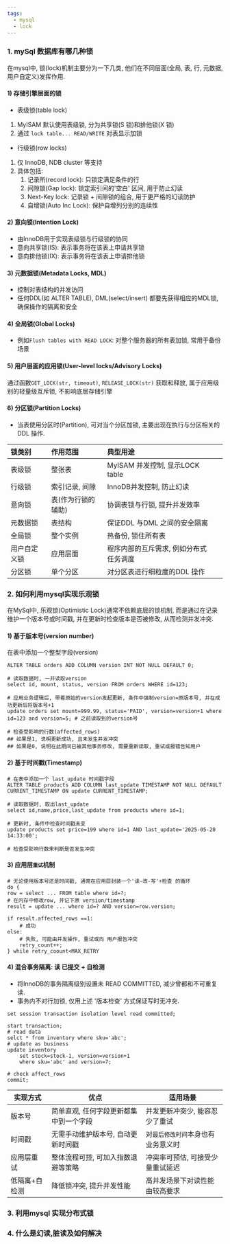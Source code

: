 ```yaml
---
tags:
  - mysql
  - lock
---
```

### 1. mySql 数据库有哪几种锁
在mysql中, 锁(lock)机制主要分为一下几类, 他们在不同层面(全局, 表, 行, 元数据, 用户自定义)发挥作用.
#### 1)  存储引擎层面的锁
* 表级锁(table lock)
1) MyISAM 默认使用表级锁, 分为共享锁(S 锁)和排他锁(X 锁)
2) 通过 `lock table... READ/WRITE` 对表显示加锁
* 行级锁(row locks)
1) 仅 InnoDB, NDB cluster 等支持
2) 具体包括:
	1) 记录所(record lock):  只锁定满足条件的行
	2) 间隙锁(Gap lock): 锁定索引间的'空白' 区间, 用于防止幻读
	3) Next-Key lock: 记录锁 + 间隙锁的组合, 用于更严格的幻读防护
	4) 自增锁(Auto Inc Lock):  保护自增列分别的连续性
#### 2) 意向锁(Intention Lock)
* 由InnoDB用于实现表级锁与行级锁的协同
* 意向共享锁(IS): 表示事务将在该表上申请共享锁
* 意向排他锁(IX): 表示事务将在该表上申请排他锁

#### 3) 元数据锁(Metadata Locks, MDL)
* 控制对表结构的并发访问
* 任何DDL(如 ALTER TABLE), DML(select/insert) 都要先获得相应的MDL锁, 确保操作的隔离和安全

#### 4) 全局锁(Global Locks)
* 例如`Flush tables with READ LOCK`: 对整个服务器的所有表加锁,  常用于备份场景


#### 5) 用户层面的应用锁(User-level locks/Advisory Locks)
通过函数`GET_LOCK(str, timeout)`, `RELEASE_LOCK(str)` 获取和释放, 属于应用级别的轻量级互斥锁, 不影响底层存储引擎

#### 6) 分区锁(Partition Locks)
* 当表使用分区时(Partition), 可对当个分区加锁,  主要出现在执行与分区相关的DDL 操作.


| 锁类别    | 作用范围       | 典型用途                      |     |
| :----- | :--------- | :------------------------ | :-- |
| 表级锁    | 整张表        | MyISAM 并发控制, 显示LOCK table |     |
| 行级锁    | 索引记录, 间隙   | InnoDB并发控制, 防止幻读          |     |
| 意向锁    | 表(作为行锁的辅助) | 协调表锁与行锁, 提升并发效率           |     |
| 元数据锁   | 表结构        | 保证DDL 与DML 之间的安全隔离        |     |
| 全局锁    | 整个实例       | 热备份, 锁住所有表                |     |
| 用户自定义锁 | 应用层面       | 程序内部的互斥需求, 例如分布式任务调度      |     |
| 分区锁    | 单个分区       | 对分区表进行细粒度的DDL 操作          |     |



### 2. 如何利用mysql实现乐观锁
在MySql中, 乐观锁(Optimistic Lock)通常不依赖底层的锁机制, 而是通过在记录维护一个版本号或时间戳, 并在更新时检查版本是否被修改, 从而检测并发冲突.

#### 1) 基于版本号(version number)
在表中添加一个整型字段(version)
```shell
ALTER TABLE orders ADD COLUMN version INT NOT NULL DEFAULT 0;

# 读取数据时, 一并读取version
select id, mount, status, version FROM orders WHERE id=123;

# 应用业务逻辑后, 带着原始的version发起更新, 条件中强制version=原版本号, 并在成功更新后将版本号+1
update orders set mount=999.99, status='PAID', version=version+1 where id=123 and version=5; # 之前读取到的version号  

# 检查受影响的行数(affected_rows)
## 如果是1, 说明更新成功, 且未发生并发冲突
## 如果是0, 说明在此期间已被其他事务修改, 需要重新读取, 重试或报错告知用户

```


#### 2) 基于时间戳(Timestamp)
```shell
# 在表中添加一个 last_update 时间戳字段
ALTER TABLE products ADD COLUMN last_update TIMESTAMP NOT NULL DEFAULT CURRENT_TIMESTAMP ON update CURRENT_TIMESTAMP;

# 读取数据时, 取出last_update
select id,name,price,last_update from products where id=1;

# 更新时, 条件中检查时间戳未变
update products set price=199 where id=1 AND last_update='2025-05-20 14:33:00';

# 检查受影响行数来判断是否发生冲突

```

#### 3) 应用层`重试`机制

```shell
# 无论使用版本号还是时间戳, 通常在应用层封装一个'读-改-写'+检查 的循环
do {
row = select ... FROM table where id=?;
# 在内存中修改row, 并记下原 version/timestamp
result = update ... where id=? AND version=row.version;

if result.affected_rows ==1:
	# 成功
else:
	# 失败, 可能由并发操作, 重试或向 用户报告冲突
	retry_count++;
} while retry_coount<MAX_RETRY

```

#### 4) 混合事务隔离: 读 已提交 + 自检测
* 将InnoDB的事务隔离级别设置未 READ COMMITTED, 减少曾都和不可重复读.
* 事务内不对行加锁, 仅用上述 '版本检查' 方式保证写时无冲突.
```shell
set session transaction isolation level read committed;

start transaction;
# read data
selct * from inventory where sku='abc';
# update as business
update inventory
	set stock=stock-1, version=version+1
	where sku='abc' and version=7;

# check affect_rows
commit;
```


| 实现方式    | 优点                   | 适用场景               |
| ------- | -------------------- | ------------------ |
| 版本号     | 简单直观, 任何字段更新都集中到一个字段 | 并发更新冲突少,  能容忍少了重试  |
| 时间戳     | 无需手动维护版本号, 自动更新时间戳   | 对`最后修改时间`本身也有业务意义时 |
| 应用层重试   | 整体流程可控, 可加入指数退避等策略   | 冲突率可预估, 可接受少量重试延迟  |
| 低隔离+自检测 | 降低锁冲突, 提升并发性能        | 高并发场景下对读性能由较高要求    |



### 3. 利用mysql 实现分布式锁



### 4. 什么是幻读,脏读及如何解决












